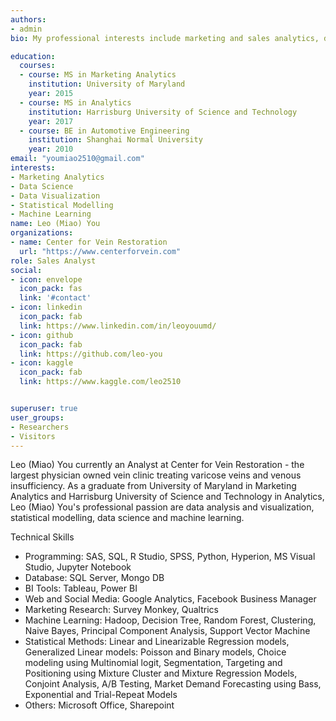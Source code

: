 ```yaml
---
authors:
- admin
bio: My professional interests include marketing and sales analytics, data visualization, data science and machine learning.

education:
  courses:
  - course: MS in Marketing Analytics
    institution: University of Maryland
    year: 2015
  - course: MS in Analytics
    institution: Harrisburg University of Science and Technology
    year: 2017
  - course: BE in Automotive Engineering
    institution: Shanghai Normal University
    year: 2010
email: "youmiao2510@gmail.com"
interests:
- Marketing Analytics
- Data Science
- Data Visualization
- Statistical Modelling
- Machine Learning
name: Leo (Miao) You
organizations:
- name: Center for Vein Restoration
  url: "https://www.centerforvein.com"
role: Sales Analyst
social:
- icon: envelope
  icon_pack: fas
  link: '#contact'
- icon: linkedin
  icon_pack: fab
  link: https://www.linkedin.com/in/leoyouumd/
- icon: github
  icon_pack: fab
  link: https://github.com/leo-you
- icon: kaggle
  icon_pack: fab
  link: https://www.kaggle.com/leo2510


superuser: true
user_groups:
- Researchers
- Visitors
---
```


Leo (Miao) You currently an Analyst at Center for Vein Restoration - the largest physician owned vein clinic treating varicose veins and venous insufficiency. As a graduate from University of Maryland in Marketing Analytics and Harrisburg University of Science and Technology in Analytics, Leo (Miao) You's professional passion are data analysis and visualization, statistical modelling, data science and machine learning.

Technical Skills
- Programming: SAS, SQL, R Studio, SPSS, Python, Hyperion, MS Visual Studio, Jupyter Notebook
- Database: SQL Server, Mongo DB
- BI Tools: Tableau, Power BI
- Web and Social Media: Google Analytics, Facebook Business Manager
- Marketing Research: Survey Monkey, Qualtrics
- Machine Learning: Hadoop, Decision Tree, Random Forest, Clustering, Naive Bayes, Principal Component Analysis, Support Vector Machine
- Statistical Methods: Linear and Linearizable Regression models, Generalized Linear models: Poisson and Binary models, Choice modeling using Multinomial logit, Segmentation, Targeting and Positioning using Mixture Cluster and Mixture Regression Models, Conjoint Analysis, A/B Testing, Market Demand Forecasting using Bass, Exponential and Trial-Repeat Models
- Others: Microsoft Office, Sharepoint 
